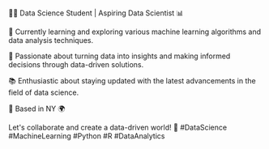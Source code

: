 👩‍💻 Data Science Student | Aspiring Data Scientist 📊

🌱 Currently learning and exploring various machine learning algorithms and data analysis techniques.

🔬 Passionate about turning data into insights and making informed decisions through data-driven solutions.

📚 Enthusiastic about staying updated with the latest advancements in the field of data science.

📍 Based in NY 🌍


Let's collaborate and create a data-driven world! 🚀 #DataScience #MachineLearning #Python #R #DataAnalytics
